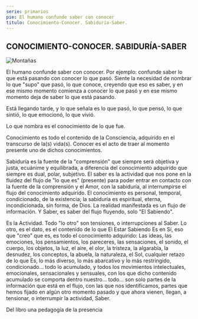 ```yaml
---
serie: primarios
pie: El humano confunde saber con conocer
titulo: Conocimiento-Conocer. Sabiduría-Saber.
---
```


## CONOCIMIENTO-CONOCER. SABIDURÍA-SABER

![Montañas](/foto/P1510132.webp)

El humano confunde saber con conocer. Por ejemplo: confunde saber lo que está pasando con conocer lo que pasó. Siente la necesidad de nombrar lo que "supo" que pasó, lo que conoce, creyendo que eso es saber, y en ese mismo momento comienza a conocer lo que pasó y en ese mismo momento deja de saber lo que está pasando.

Está llegando tarde, y lo que señala es lo que pasó, lo que pensó, lo que sintió, lo que emocionó, lo que vivió.

Lo que nombra es el conocimiento de lo que fue.

Conocimiento es todo el contenido de la Consciencia, adquirido en el transcurso de la(s) vida(s). Conocer es el acto de traer al momento presente uno de dichos conocimientos.

Sabiduría es la fuente de la "comprensión" que siempre será objetiva y justa, ecuánime y equilibrada, a diferencia del conocimiento adquirido que siempre es dual, polar, subjetivo. El saber es la actividad que nos pone en la fluidez del flujo de "lo que es" (presente) para poder entrar en contacto con la fuente de la comprensión y el Amor, con la sabiduría, al interrumpirse el flujo del conocimiento adquirido. El conocimiento es personal, temporal, condicionado, de la existencia; la sabiduría es espiritual, eterna, incondicionada, sin forma, de Dios.
La realidad manifestada es un flujo de información. Y Saber, es saber del flujo fluyendo, solo "El Sabiendo".

Es la Actividad. Todo "lo otro" son tensiones, o interrupciones al Saber. Lo otro, es el dato, es el contenido de lo que El Estar Sabiendo Es en Sí, eso que "creo" que es, es todo el conocimiento adquirido: Las ideas, las emociones, los pensamientos, los pareceres, las sensaciones, el sonido, el cuerpo, los objetos, la luz, el aire, el olor, la tristeza, la algarabía, la desnudez, los conceptos, la abuela, la naturaleza, el Sol, cualquier retazo de lo que Es, lo más diverso, lo más abarcativo y lo más restringido, condicionado… todo lo acumulado, y todos los movimientos intelectuales, emocionales, sensacionales y sensuales, con los que dicho contenido acumulado se comporta dentro nuestro… todo… son solo partes de la información que está en el flujo, con las que nos identificamos, partes que hemos fijado en algún otro momento pasado y que ahora vienen, llegan, a tensionar, o interrumpir la actividad, Saber.

Del libro una pedagogía de la presencia
